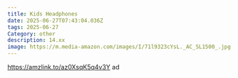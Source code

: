 ```yaml
---
title: Kids Headphones
date: 2025-06-27T07:43:04.036Z
tags: 2025-06-27
Category: other
description: 14.xx
image: https://m.media-amazon.com/images/I/71l9323cYsL._AC_SL1500_.jpg
---
```

https://amzlink.to/az0XsqK5q4v3Y ad